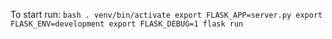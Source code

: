 To start run:
``bash
    . venv/bin/activate
    export FLASK_APP=server.py
    export FLASK_ENV=development
    export FLASK_DEBUG=1
    flask run
``